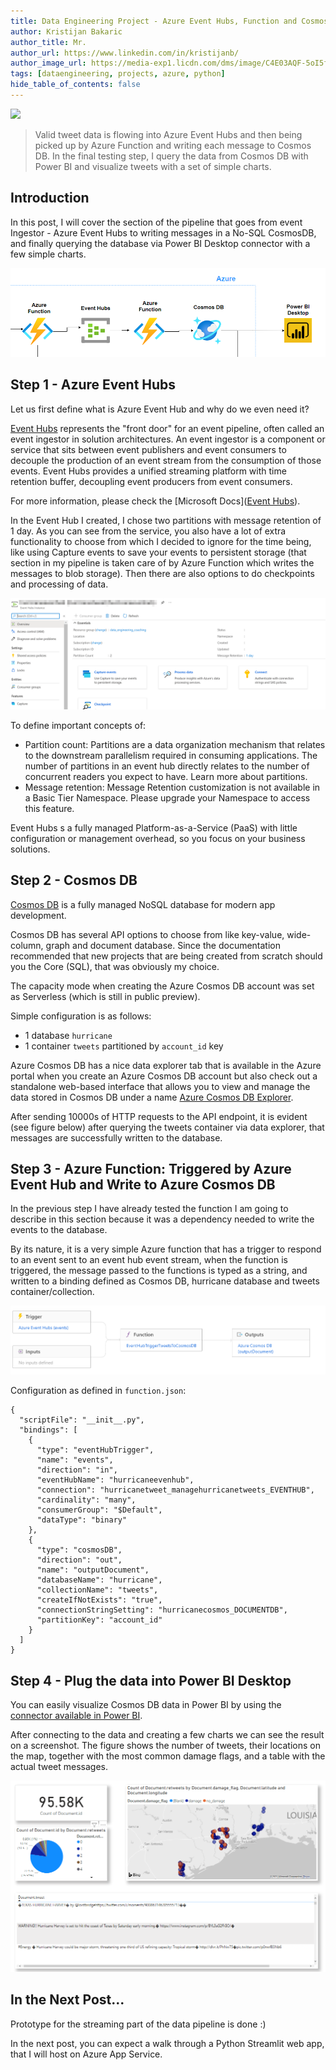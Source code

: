 ```yaml
---
title: Data Engineering Project - Azure Event Hubs, Function and Cosmos DB - Part 4
author: Kristijan Bakaric
author_title: Mr.
author_url: https://www.linkedin.com/in/kristijanb/
author_image_url: https://media-exp1.licdn.com/dms/image/C4E03AQF-5oI5fHJPjw/profile-displayphoto-shrink_800_800/0/1606336983715?e=1620259200&v=beta&t=VvBP6s8IMDUwKDfvj6B3c-gGmN3IfioALIAboXg_DGE
tags: [dataengineering, projects, azure, python]
hide_table_of_contents: false
---
```


![](https://images.unsplash.com/photo-1575612711678-7e781546adf8?ixid=MXwxMjA3fDB8MHxwaG90by1wYWdlfHx8fGVufDB8fHw%3D&ixlib=rb-1.2.1&auto=format&fit=crop&w=2100&q=80)


> Valid tweet data is flowing into Azure Event Hubs and then being picked up by Azure Function and writing each message to Cosmos DB. In the final testing step, I query the data from Cosmos DB with Power BI and visualize tweets with a set of simple charts.

<!--truncate-->


## Introduction

In this post, I will cover the section of the pipeline that goes from event Ingestor - Azure Event Hubs to writing messages in a No-SQL CosmosDB, and finally querying the database via Power BI Desktop  connector with a few simple charts.

![](2021-03-08-data-engineering-part4/diagram.png)

##  Step 1 - Azure Event Hubs

Let us first define what is Azure Event Hub and why do we even need it?

[Event Hubs](https://docs.microsoft.com/en-us/azure/event-hubs/event-hubs-about) represents the "front door" for an event pipeline, often called an event ingestor in solution architectures. An event ingestor is a component or service that sits between event publishers and event consumers to decouple the production of an event stream from the consumption of those events. Event Hubs provides a unified streaming platform with time retention buffer, decoupling event producers from event consumers.

For more information, please check the [Microsoft Docs]([Event Hubs](https://docs.microsoft.com/en-us/azure/event-hubs/event-hubs-about)).

In the Event Hub I created, I chose two partitions with message retention of 1 day. As you can see from the service, you also have a lot of extra functionality to choose from which I decided to ignore for the time being, like using Capture events to save your events to persistent storage (that section in my pipeline is taken care of by Azure Function which writes the messages to blob storage). Then there are also options to do checkpoints and processing of data.

![](2021-03-08-data-engineering-part4/event_hub.png)

To define important concepts of:

- Partition count: Partitions are a data organization mechanism that relates to the downstream parallelism required in consuming applications. The number of partitions in an event hub directly relates to the number of concurrent readers you expect to have. Learn more about partitions.
- Message retention: Message Retention customization is not available in a Basic Tier Namespace. Please upgrade your Namespace to access this feature. 


Event Hubs s a fully managed Platform-as-a-Service (PaaS) with little configuration or management overhead, so you focus on your business solutions.

## Step 2 - Cosmos DB

[Cosmos DB](https://docs.microsoft.com/en-us/azure/cosmos-db/introduction) is a fully managed NoSQL database for modern app development.

Cosmos DB has several API options to choose from like key-value, wide-column, graph and document database. Since the documentation recommended that new projects that are being created from scratch should you the Core (SQL), that was obviously my choice.

The capacity mode when creating the Azure Cosmos DB account was set as Serverless (which is still in public preview).

Simple configuration is as follows:

- 1 database `hurricane`
- 1 container `tweets` partitioned by `account_id` key

Azure Cosmos DB has a nice data explorer tab that is available in the Azure portal when you create an Azure Cosmos DB account but also check out a standalone web-based interface that allows you to view and manage the data stored in Cosmos DB under a name [Azure Cosmos DB Explorer](https://docs.microsoft.com/en-us/azure/cosmos-db/data-explorer).

After sending 10000s of HTTP requests to the API endpoint, it is evident (see figure  below) after querying the tweets container via data explorer, that messages are successfully written to the database.

## Step 3 - Azure Function: Triggered by Azure Event Hub and Write to Azure Cosmos DB

In the previous step I have already tested the function I am going to describe in this section because it was a dependency needed to write the events to the database.

By its nature, it is a very simple Azure function that has a trigger to respond to an event sent to an event hub event stream, when the function is triggered, the message passed to the functions is typed as a string, and written to a binding defined as Cosmos DB, hurricane database and tweets container/collection.

![](2021-03-08-data-engineering-part4/events-to-cosmos-func.png)

Configuration as defined in `function.json`:

```
{
  "scriptFile": "__init__.py",
  "bindings": [
    {
      "type": "eventHubTrigger",
      "name": "events",
      "direction": "in",
      "eventHubName": "hurricaneevenhub",
      "connection": "hurricanetweet_managehurricanetweets_EVENTHUB",
      "cardinality": "many",
      "consumerGroup": "$Default",
      "dataType": "binary"
    },
    {
      "type": "cosmosDB",
      "direction": "out",
      "name": "outputDocument",
      "databaseName": "hurricane",
      "collectionName": "tweets",
      "createIfNotExists": "true",
      "connectionStringSetting": "hurricanecosmos_DOCUMENTDB",
      "partitionKey": "account_id"
    }
  ]
}
```

## Step 4 - Plug the data into Power BI Desktop

You can easily visualize Cosmos DB data in Power BI by using the [connector available in Power BI](https://docs.microsoft.com/en-us/azure/cosmos-db/powerbi-visualize). 

After connecting to the data and creating a few charts we can see the result on a screenshot. The figure shows the number of tweets, their locations on the map, together with the most common damage flags, and a table with the actual tweet messages.

![](2021-03-08-data-engineering-part4/pbi-visual.png)

## In the Next Post...

Prototype for the streaming part of the data pipeline is done :)

In the next post, you can expect a walk through a Python Streamlit web app, that I will host on Azure App Service.